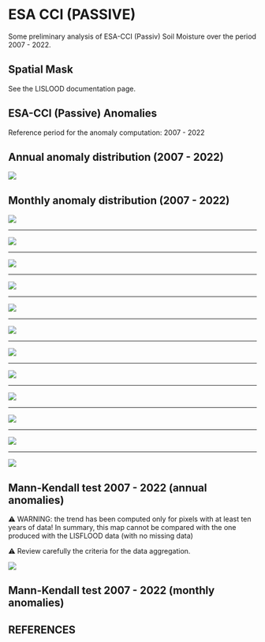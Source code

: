 # ESA CCI (PASSIVE)

Some preliminary analysis of ESA-CCI (Passiv) Soil Moisture over the period 2007 - 2022.

## Spatial Mask

See the LISLOOD documentation page.

## ESA-CCI (Passive) Anomalies

Reference period for the anomaly computation: 2007 - 2022

## Annual anomaly distribution (2007 - 2022)

![](img/esaccidpassive/boxplot_soil_moisture_annual_anomaly_esacci.png)

## Monthly anomaly distribution (2007 - 2022)

![](img/esaccidpassive/boxplot_soil_moisture_monthly_anomaly_Jan_esacci.png)

---

![](img/esaccidpassive/boxplot_soil_moisture_monthly_anomaly_Feb_esacci.png)

---

![](img/esaccidpassive/boxplot_soil_moisture_monthly_anomaly_Mar_esacci.png)

---

![](img/esaccidpassive/boxplot_soil_moisture_monthly_anomaly_Apr_esacci.png)

---

![](img/esaccidpassive/boxplot_soil_moisture_monthly_anomaly_May_esacci.png)

---

![](img/esaccidpassive/boxplot_soil_moisture_monthly_anomaly_Jun_esacci.png)

---

![](img/esaccidpassive/boxplot_soil_moisture_monthly_anomaly_Jul_esacci.png)

---

![](img/esaccidpassive/boxplot_soil_moisture_monthly_anomaly_Aug_esacci.png)

---

![](img/esaccidpassive/boxplot_soil_moisture_monthly_anomaly_Sep_esacci.png)

---

![](img/esaccidpassive/boxplot_soil_moisture_monthly_anomaly_Oct_esacci.png)

---

![](img/esaccidpassive/boxplot_soil_moisture_monthly_anomaly_Nov_esacci.png)

---

![](img/esaccidpassive/boxplot_soil_moisture_monthly_anomaly_Dec_esacci.png)


## Mann-Kendall test 2007 - 2022 (annual anomalies)

:warning: WARNING: the trend has been computed only for pixels with at least ten years of data! In summary, this map cannot be compared with the one produced with the LISFLOOD data (with no missing data)

:warning: Review carefully the criteria for the data aggregation.

![](img/esaccidpassive/map_ts_annual_soil_moisture_anomaly_esacci.png)

## Mann-Kendall test 2007 - 2022 (monthly anomalies)







## REFERENCES

